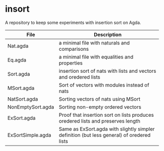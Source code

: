 # insort

A repository to keep some experiments with insertion sort on Agda.

| File              | Description                                                                               |
|-------------------|-------------------------------------------------------------------------------------------|
| Nat.agda          | a minimal file with naturals and comparisons                                              |
| Eq.agda           | a minimal file with equalities and properties                                             |
| Sort.agda         | insertion sort of nats with lists and vectors and oredered lists                          |
| MSort.agda        | Sort of vectors with modules instead of nats                                              |
| NatSort.agda      | Sorting vectors of nats using MSort                                                       |
| NonEmptySort.agda | Sorting non-empty ordered vectors                                                         |
| ExSort.agda       | Proof that insertion sort on lists produces oredered lists and preserves length           |
| ExSortSimple.agda | Same as ExSort.agda with slightly simpler definition (but less general) of oredered lists |
